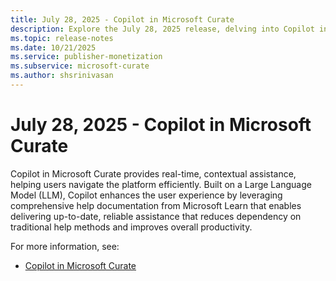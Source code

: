 ```yaml
---
title: July 28, 2025 - Copilot in Microsoft Curate
description: Explore the July 28, 2025 release, delving into Copilot in Microsoft Curate that provides real-time, contextual assistance, helping users navigate the platform efficiently.
ms.topic: release-notes
ms.date: 10/21/2025
ms.service: publisher-monetization
ms.subservice: microsoft-curate
ms.author: shsrinivasan
---
```


# July 28, 2025 - Copilot in Microsoft Curate

Copilot in Microsoft Curate provides real-time, contextual assistance, helping users navigate the platform efficiently. Built on a Large Language Model (LLM), Copilot enhances the user experience by leveraging comprehensive help documentation from Microsoft Learn that enables delivering up-to-date, reliable assistance that reduces dependency on traditional help methods and improves overall productivity.  
 
For more information, see: 
- [Copilot in Microsoft Curate](copilot-in-microsoft-curate.md) 